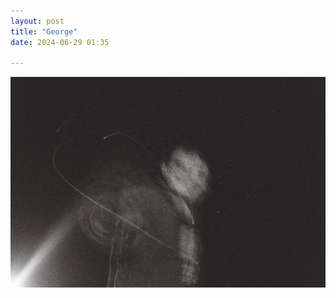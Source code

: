 ```yaml
---
layout: post
title: "George"
date: 2024-06-29 01:35

---
```

![george](/images/fragments/george.jpg)

